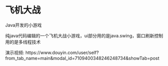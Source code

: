 <h1>飞机大战</h1>
<p>Java开发的小游戏</p>
<p>纯java代码编辑的一个飞机大战小游戏，ui部分用的是java.swing，窗口刷新控制用的是多线程技术</p>
演示视频: https://www.douyin.com/user/self?from_tab_name=main&modal_id=7109400348246248734&showTab=post

